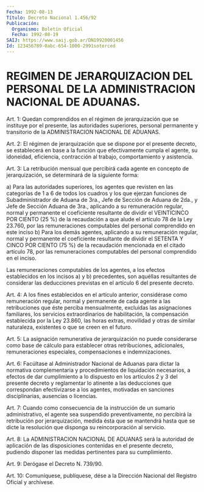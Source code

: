 ```yaml
---
Fecha: 1992-08-13
Título: Decreto Nacional 1.456/92
Publicación:
  Organismo: Boletín Oficial
  Fecha: 1992-08-19
SAIJ: https://www.saij.gob.ar/DN19920001456
Id: 123456789-0abc-654-1000-2991soterced
---
```

# REGIMEN DE JERARQUIZACION DEL PERSONAL DE LA ADMINISTRACION NACIONAL DE ADUANAS.

<a id="1"></a>
Art. 1: Quedan comprendidos en el régimen de jerarquización que se instituye  por el presente, las autoridades superiores, personal permanente y transitorio  de la ADMINISTRACION NACIONAL DE ADUANAS.

<a id="2"></a>
Art.  2:  El  régimen  de jerarquización que se dispone por el presente  decreto,  se  establecerá   en  base  a  la  función  que efectivamente    cumpla  el  agente,  su  idoneidad,    eficiencia, contracción al trabajo, comportamiento y asistencia.

<a id="3"></a>
Art.  3:  La  retribución mensual que percibirá cada agente en concepto  de  jerarquización,    se  determinará  de  la  siguiente forma:

a) Para las autoridades superiores,  los  agentes  que revisten en las  categorías  de  1  a 6 de todos los cuadros y los que  ejerzan funciones de Subadministrador  de  Aduana  de 3ra., Jefe de Sección de Aduana de 2da., y Jefe de Sección Aduana  de  3ra.,  aplicando a su   remuneración  regular,  normal  y  permanente  el  coeficiente resultante  de  dividir  el  VEINTICINCO  POR  CIENTO  (25 %) de la recaudación  a que alude el artículo 78 de la Ley 23.760,  por  las remuneraciones  computables del personal comprendido en este inciso b) Para los demás  agentes,  aplicando  a su remuneración regular, normal  y  permanente  el  coeficiente  resultante  de  dividir  el SETENTA Y CINCO POR CIENTO (75 %) de la recaudación  mencionada  en el  citado  artículo  78,  por  las  remuneraciones computables del personal comprendido en el inciso.

Las  remuneraciones  computables de los  agentes,  a  los  efectos establecidos en los incisos  a)  y  b)  precedentes,  son  aquéllas resultantes  de considerar las deducciones previstas en el artículo 6 del presente decreto.

<a id="4"></a>
Art.  4:  A  los  fines  establecidos en el artículo anterior, considérase como remuneración regular,  normal y permanente de cada agente   a  las  retribuciones  que  éste  perciba    mensualmente, excluidas las asignaciones familiares, los servicios extraordinarios  de  habilitación,  la compensación establecida por la  Ley  23.860, las horas extras, movilidad  y  otras  de  similar naturaleza, existentes o que se creen en el futuro.

<a id="5"></a>
Art.  5: La asignación remunerativa de jerarquización no puede considerarse como base de cálculo para establecer otras retribuciones, adicionales, remuneraciones especiales, compensaciones e indemnizaciones.

<a id="6"></a>
Art.  6:  Facúltase  al Administrador Nacional de Aduanas para dictar la normativa complementaria  y procedimientos de liquidación necesarios, a efectos de dar cumplimiento  a  lo  dispuesto  en los artículos  2  y 3 del presente decreto y reglamentar lo atinente  a las deducciones  que  correspondan  efectivizarse  a  los  agentes, motivadas  en  sanciones  disciplinarias,  ausencias  o  licencias.

<a id="7"></a>
Art.  7:  Cuando  como  consecuencia  de  la instrucción de un sumario  administrativo, el agente sea suspendido  preventivamente, no percibirá  la retribución por jerarquización, medida ésta que se mantendrá  hasta  que  se  dicte  la  resolución  que  disponga  su reincorporación al servicio.

<a id="8"></a>
Art. 8: La ADMINISTRACION NACIONAL DE ADUANAS será la autoridad de aplicación  de  las  disposiciones  contenidas  en  el  presente decreto,    pudiendo  disponer  las  medidas  pertinentes  para  su cumplimiento.

<a id="9"></a>
Art. 9: Derógase el Decreto N. 739/90.

<a id="10"></a>
Art. 10: Comuníquese, publíquese, dése a la Dirección Nacional del Registro Oficial y archívese.